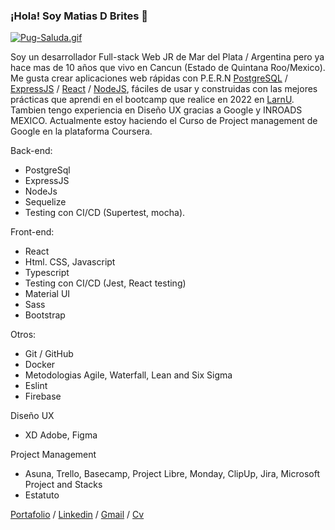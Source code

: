 ### ¡Hola! Soy Matias D Brites 👋

[![Pug-Saluda.gif](https://i.postimg.cc/90N3ZXNZ/Pug-Saluda.gif)](https://postimg.cc/m1M6G44g)

Soy un desarrollador Full-stack Web JR de Mar del Plata / Argentina pero ya hace mas de 10 años que vivo en Cancun (Estado de Quintana Roo/Mexico). Me gusta crear aplicaciones web rápidas con P.E.R.N    [PostgreSQL](https://www.postgresql.org/) / [ExpressJS](https://expressjs.com/es/) / [React](https://es.reactjs.org/) / [NodeJS](https://nodejs.org/en/), fáciles de usar y construidas con las mejores prácticas que aprendi en el bootcamp que realice en 2022 en [LarnU](https://www.larnu.com/bootcamp).
Tambien tengo experiencia en Diseño UX gracias a Google y INROADS MEXICO. Actualmente estoy haciendo el Curso de Project management de Google en la plataforma Coursera.

Back-end:
* PostgreSql
* ExpressJS
* NodeJs
* Sequelize
* Testing con CI/CD (Supertest, mocha).

Front-end:
* React 
* Html. CSS, Javascript
* Typescript
* Testing con CI/CD (Jest, React testing)
* Material UI
* Sass
* Bootstrap

Otros:
* Git / GitHub
* Docker
* Metodologias Agile, Waterfall, Lean and Six Sigma
* Eslint
* Firebase

Diseño UX
* XD Adobe, Figma

Project Management
* Asuna, Trello, Basecamp, Project Libre, Monday, ClipUp, Jira, Microsoft Project and Stacks
* Estatuto


[Portafolio](https://proyecto-final-react-mdb.vercel.app/) / [Linkedin](https://www.linkedin.com/in/matias-d-brites-9b0251a3/) / [Gmail](mailto:matias.brites@gmail.com) / [Cv](https://matiasdbrites.github.io/cv_mdb/)





<!-- ## Puedes encontrarme en: -->

<!-- - Web personal [alextomas.com](https://alextomas.com)
- [LinkedIn](https://www.linkedin.com/in/alex-tomas/)
- [Medium](https://alextomash.medium.com/)
- [Dev.to](https://dev.to/alextomas80/)
- [Instagram](https://www.instagram.com/alextomas/)
 -->
<!--
**MatiasDBrites/MatiasDBrites** is a ✨ _special_ ✨ repository because its `README.md` (this file) appears on your GitHub profile.

Here are some ideas to get you started:

- 🔭 I’m currently working on ...
- 🌱 I’m currently learning ...
- 👯 I’m looking to collaborate on ...
- 🤔 I’m looking for help with ...
- 💬 Ask me about ...
- 📫 How to reach me: ...
- 😄 Pronouns: ...
- ⚡ Fun fact: ...
-->
